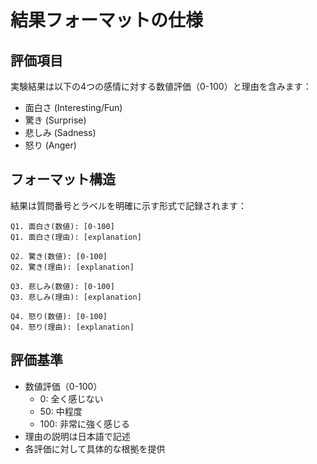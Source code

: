 # 結果フォーマットの仕様

## 評価項目

実験結果は以下の4つの感情に対する数値評価（0-100）と理由を含みます：

- 面白さ (Interesting/Fun)
- 驚き (Surprise)
- 悲しみ (Sadness)
- 怒り (Anger)

## フォーマット構造

結果は質問番号とラベルを明確に示す形式で記録されます：

```
Q1. 面白さ(数値): [0-100]
Q1. 面白さ(理由): [explanation]

Q2. 驚き(数値): [0-100]
Q2. 驚き(理由): [explanation]

Q3. 悲しみ(数値): [0-100]
Q3. 悲しみ(理由): [explanation]

Q4. 怒り(数値): [0-100]
Q4. 怒り(理由): [explanation]
```

## 評価基準

- 数値評価（0-100）
  - 0: 全く感じない
  - 50: 中程度
  - 100: 非常に強く感じる
- 理由の説明は日本語で記述
- 各評価に対して具体的な根拠を提供
